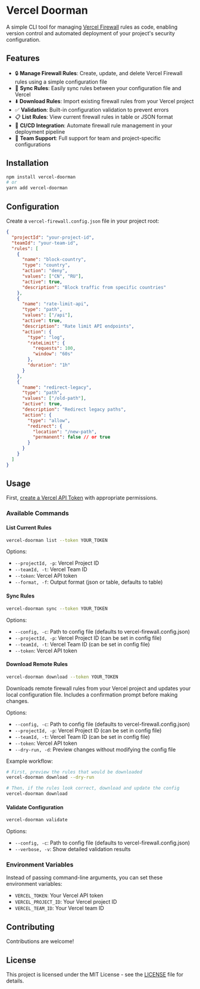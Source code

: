 # Vercel Doorman

A simple CLI tool for managing [Vercel Firewall](https://vercel.com/docs/security/vercel-firewall) rules as code, enabling version control and automated deployment of your project's security configuration.

## Features

- 🔒 **Manage Firewall Rules**: Create, update, and delete Vercel Firewall rules using a simple configuration file
- 🔄 **Sync Rules**: Easily sync rules between your configuration file and Vercel
- ⬇️ **Download Rules**: Import existing firewall rules from your Vercel project
- ✅ **Validation**: Built-in configuration validation to prevent errors
- 📋 **List Rules**: View current firewall rules in table or JSON format
- 🚀 **CI/CD Integration**: Automate firewall rule management in your deployment pipeline
- 🔑 **Team Support**: Full support for team and project-specific configurations

## Installation

```bash
npm install vercel-doorman
# or
yarn add vercel-doorman
```

## Configuration

Create a `vercel-firewall.config.json` file in your project root:

```json
{
  "projectId": "your-project-id",
  "teamId": "your-team-id",
  "rules": [
    {
      "name": "block-country",
      "type": "country",
      "action": "deny",
      "values": ["CN", "RU"],
      "active": true,
      "description": "Block traffic from specific countries"
    },
    {
      "name": "rate-limit-api",
      "type": "path",
      "values": ["/api"],
      "active": true,
      "description": "Rate limit API endpoints",
      "action": {
        "type": "log",
        "rateLimit": {
          "requests": 100,
          "window": "60s"
        },
        "duration": "1h"
      }
    },
    {
      "name": "redirect-legacy",
      "type": "path",
      "values": ["/old-path"],
      "active": true,
      "description": "Redirect legacy paths",
      "action": {
        "type": "allow",
        "redirect": {
          "location": "/new-path",
          "permanent": false // or true
        }
      }
    }
  ]
}
```

## Usage

First, [create a Vercel API Token](https://vercel.com/guides/how-do-i-use-a-vercel-api-access-token) with appropriate permissions.

### Available Commands

#### List Current Rules

```bash
vercel-doorman list --token YOUR_TOKEN
```

Options:

- `--projectId, -p`: Vercel Project ID
- `--teamId, -t`: Vercel Team ID
- `--token`: Vercel API token
- `--format, -f`: Output format (json or table, defaults to table)

#### Sync Rules

```bash
vercel-doorman sync --token YOUR_TOKEN
```

Options:

- `--config, -c`: Path to config file (defaults to vercel-firewall.config.json)
- `--projectId, -p`: Vercel Project ID (can be set in config file)
- `--teamId, -t`: Vercel Team ID (can be set in config file)
- `--token`: Vercel API token

#### Download Remote Rules

```bash
vercel-doorman download --token YOUR_TOKEN
```

Downloads remote firewall rules from your Vercel project and updates your local configuration file. Includes a confirmation prompt before making changes.

Options:

- `--config, -c`: Path to config file (defaults to vercel-firewall.config.json)
- `--projectId, -p`: Vercel Project ID (can be set in config file)
- `--teamId, -t`: Vercel Team ID (can be set in config file)
- `--token`: Vercel API token
- `--dry-run, -d`: Preview changes without modifying the config file

Example workflow:

```bash
# First, preview the rules that would be downloaded
vercel-doorman download --dry-run

# Then, if the rules look correct, download and update the config
vercel-doorman download
```

#### Validate Configuration

```bash
vercel-doorman validate
```

Options:

- `--config, -c`: Path to config file (defaults to vercel-firewall.config.json)
- `--verbose, -v`: Show detailed validation results

### Environment Variables

Instead of passing command-line arguments, you can set these environment variables:

- `VERCEL_TOKEN`: Your Vercel API token
- `VERCEL_PROJECT_ID`: Your Vercel project ID
- `VERCEL_TEAM_ID`: Your Vercel team ID

## Contributing

Contributions are welcome!

## License

This project is licensed under the MIT License - see the [LICENSE](./LICENSE) file for details.
